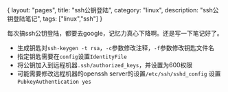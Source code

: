 {
layout: "pages",
title: "ssh公钥登陆",
category: "linux",
description: "ssh公钥登陆笔记",
tags: ["linux","ssh"]
}

每次搞ssh公钥登陆，都要去google，记忆力真心下降啊。还是写一下笔记好了。

* 生成钥匙对`ssh-keygen -t rsa`，`-c`参数修改注释，`-f`参数修改钥匙文件名
* 指定钥匙需要在`config`设置`IdentityFile`
* 将公钥加入到远程机器`.ssh/authorized_keys`，并设置为600权限
* 可能需要修改远程机器的openssh server的设置`/etc/ssh/sshd_config` 设置`PubkeyAuthentication yes`

